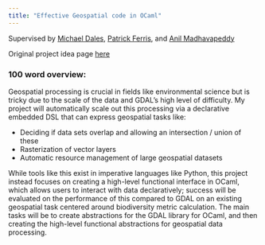 ```yaml
---
title: "Effective Geospatial code in OCaml"
---
```


Supervised by [Michael Dales](https://mynameismwd.org/), [Patrick Ferris](https://patrick.sirref.org/), and [Anil Madhavapeddy](https://anil.recoil.org/)

Original project idea page [here](https://anil.recoil.org/ideas/effective-geospatial-code/)

### 100 word overview:
Geospatial processing is crucial in fields like environmental science but is tricky due to the scale of the data and GDAL’s high level of difficulty. My project will automatically scale out this processing via a declarative embedded DSL that can express geospatial tasks like:

- Deciding if data sets overlap and allowing an intersection / union of these
- Rasterization of vector layers
- Automatic resource management of large geospatial datasets

While tools like this exist in imperative languages like Python, this project instead focuses on creating a high-level functional interface in OCaml, which allows users to interact with data declaratively; success will be evaluated on the performance of this compared to GDAL on an existing geospatial task centered around biodiversity metric calculation. The main tasks will be to create abstractions for the GDAL library for OCaml, and then creating the high-level functional abstractions for geospatial data processing. 
